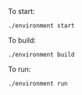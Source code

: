 To start:

    ./environment start

To build:

    ./environment build

To run:

    ./environment run

